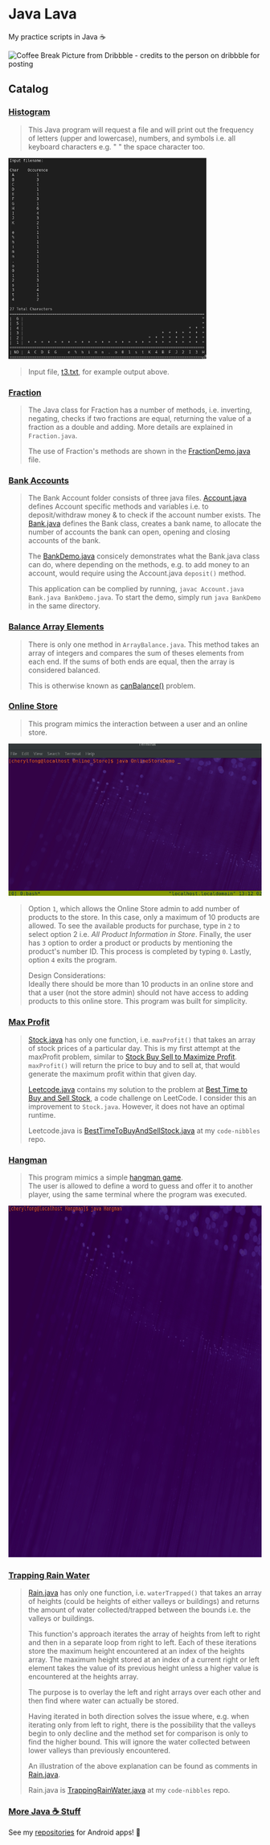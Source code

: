 # Java Lava

My practice scripts in Java ☕

![Coffee Break Picture from Dribbble - credits to the person on dribbble for posting](https://cdn.dribbble.com/users/1294892/screenshots/3463897/tea-01.jpg)

## Catalog  

### [Histogram](Histogram.java)

> This Java program will request a file and will print out the frequency of letters (upper and lowercase), numbers, and symbols i.e. all keyboard characters e.g. " " the space character too.

![An example output of Histogram.java](Histogram/Histogram.png)

> Input file, [t3.txt](Histogram/t3.txt), for example output above.

### [Fraction](Fraction/Fraction.java)

> The Java class for Fraction has a number of methods, i.e. inverting, negating, checks if two fractions are equal, returning the value of a fraction as a double and adding. More details are explained in `Fraction.java`.
>
> The use of Fraction's methods are shown in the [FractionDemo.java](Fraction/FractionDemo.java) file.

### [Bank Accounts](Bank_Accounts/)

> The Bank Account folder consists of three java files. [Account.java](Bank_Accounts/Account.java) defines Account specific methods and variables i.e. to deposit/withdraw money & to check if the account number exists.
> The [Bank.java](Bank_Accounts/Bank.java) defines the Bank class, creates a bank name, to allocate the number of accounts the bank can open, opening and closing accounts of the bank.
>
> The [BankDemo.java](/Bank_Account/BankDemo.java) consicely demonstrates what the Bank.java class can do, where depending on the methods, e.g. to add money to an account, would require using the Account.java `deposit()` method.
>
> This application can be complied by running, `javac Account.java Bank.java BankDemo.java`. To start the demo, simply run `java BankDemo` in the same directory.

### [Balance Array Elements](Balance_Array_Elements/ArrayBalance.java)

> There is only one method in `ArrayBalance.java`. This method takes an array of integers and compares the sum of theses elements from each end. If the sums of both ends are equal, then the array is considered balanced.
>
> This is otherwise known as [canBalance()](https://techdevguide.withgoogle.com/resources/canbalance-problem-arrays-non-empty/) problem.

### [Online Store](Online_Store/)

<!-- <img src="/Online_Store/OnlineStoreDemo.gif" witdh=px> -->
> This program mimics the interaction between a user and an online store.

![A gif showing the output of Online Store](/Online_Store/OnlineStoreDemo.gif)

> Option `1`, which allows the Online Store admin to add number of products to the store. In this case, only a maximum of 10 products are allowed. To see the available products for purchase, type in `2` to select option 2 i.e. _All Product Information in Store_. Finally, the user has `3` option to order a product or products by mentioning the product's number ID. This process is completed by typing `0`. Lastly, option `4` exits the program.
>
> Design Considerations:  
> Ideally there should be more than 10 products in an online store and that a user (not the store admin) should not have access to adding products to this online store. This program was built for simplicity.

### [Max Profit](/Max_Profit)

> [Stock.java](/Max_Profit/Stock.java) has only one function, i.e. `maxProfit()` that takes an array of stock prices of a particular day. This is my first attempt at the maxProfit problem, similar to [Stock Buy Sell to Maximize Profit](https://www.geeksforgeeks.org/stock-buy-sell/).  
> `maxProfit()` will return the price to buy and to sell at, that would generate the maximum profit within that given day.
>
> [Leetcode.java](/Max_Profit/Leetcode.java) contains my solution to the problem at [Best Time to Buy and Sell Stock](https://leetcode.com/problems/best-time-to-buy-and-sell-stock/description/), a code challenge on LeetCode. I consider this an improvement to `Stock.java`. However, it does not have an optimal runtime.
>
> Leetcode.java is [BestTimeToBuyAndSellStock.java](https://github.com/Bubblemelon/code-nibbles/blob/master/leetcode/BestTimeToBuyAndSellStock.java) at my `code-nibbles` repo.

### [Hangman](/HangMan/Hangman.java)

> This program mimics a simple [hangman game]( https://en.wikipedia.org/wiki/Hangman_(game) ).  
> The user is allowed to define a word to guess and offer it to another player, using the same terminal where the program was executed.

<img src="/Hangman/Hangman.gif" width=867.99 height=700 >
<!-- ![A gif showing the output of Hangman](/Hangman/Hangman.gif) -->

### [Trapping Rain Water](/Trapping_Rain_Water/)

> [Rain.java](/Trapping_Rain_Water/Rain.java) has only one function, i.e. `waterTrapped()` that takes an array of heights (could be heights of either valleys or buildings) and returns the amount of water collected/trapped between the bounds i.e. the valleys or buildings.  
>
> This function's approach iterates the array of heights from left to right and then in a separate loop from right to left. Each of these iterations store the maximum height encountered at an index of the heights array. The maximum height stored at an index of a current right or left element takes the value of its previous height unless a higher value is encountered at the heights array.   
>
> The purpose is to overlay the left and right arrays over each other and then find where water can actually be stored.
>
> Having iterated in both direction solves the issue where, e.g. when iterating only from left to right, there is the possibility that the valleys begin to only decline and the method set for comparison is only to find the higher bound. This will ignore the water collected between lower valleys than previously encountered.
>
> An illustration of the above explanation can be found as comments in [Rain.java](/Trapping_Rain_Water/Rain.java).
>
> Rain.java is [TrappingRainWater.java](https://github.com/Bubblemelon/code-nibbles/blob/master/leetcode/TrappingRainWater.java) at my `code-nibbles` repo.

### [More Java ☕ Stuff](https://github.com/cherylfong)

See my [repositories](https://github.com/cherylfong) for Android apps! 📱
